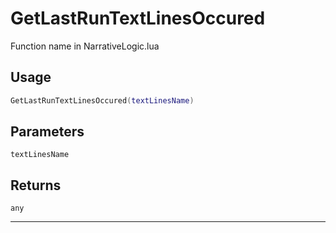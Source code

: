 # GetLastRunTextLinesOccured
Function name in NarrativeLogic.lua
## Usage
```lua
GetLastRunTextLinesOccured(textLinesName)
```
## Parameters
`textLinesName`
## Returns
`any`

---